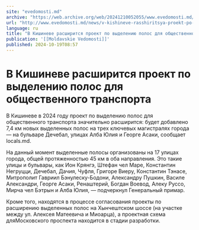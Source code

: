 ```yaml
---
site: "evedomosti.md"
archive: "https://web.archive.org/web/20241210052055/www.evedomosti.md/news/v-kishineve-rasshiritsya-proekt-po-vydeleniyu-polos-dlya-obs"
url: "http://www.evedomosti.md/news/v-kishineve-rasshiritsya-proekt-po-vydeleniyu-polos-dlya-obs"
language: ru
title: "В Кишиневе расширится проект по выделению полос для общественного транспорта"
publication: '[[Moldavskie Vedomosti]]'
published: 2024-10-19T08:57
---
```


# В Кишиневе расширится проект по выделению полос для общественного транспорта

В Кишиневе в 2024 году проект по выделению полос для общественного транспорта значительно расширится: будет добавлено 7,4 км новых выделенных полос на трех ключевых магистралях города — на бульваре Дечебал, улицах Алба Юлия и Георге Асаки, сообщает locals.md.

На данный момент выделенные полосы организованы на 17 улицах города, общей протяженностью 45 км в оба направления. Это такие улицы и бульвары, как Ион Крянгэ, Штефан чел Маре, Константин Негруцци, Дечебал, Дачия, Чуфля, Григоре Виеру, Константин Тэнасе, Митрополит Гавриил Бэнулеску-Бодони, Александру Пушкин, Василе Александри, Георге Асаки, Ренаштерий, Богдан Воевод, Алеку Руссо, Мирча чел Бэтрын и Алба Юлия, — подчеркнул Генеральный примар.

Кроме того, находятся в процессе согласования проекты по расширению выделенных полос на Хынчештском шоссе (на участке между ул. Алексея Матеевича и Миоарца), а проектная схема дляМосковского проспекта находится в стадии разработки.